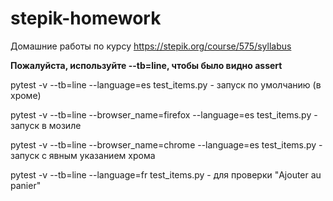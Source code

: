 # stepik-homework
Домашние работы по курсу https://stepik.org/course/575/syllabus

**Пожалуйста, используйте --tb=line, чтобы было видно assert**

pytest -v --tb=line --language=es test_items.py  - запуск по умолчанию (в хроме)

pytest -v --tb=line --browser_name=firefox --language=es test_items.py - запуск в мозиле

pytest -v --tb=line --browser_name=chrome --language=es test_items.py - запуск с явным указанием хрома

pytest -v --tb=line --language=fr test_items.py - для проверки "Ajouter au panier"
